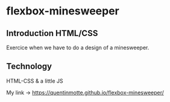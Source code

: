 # flexbox-minesweeper

## Introduction HTML/CSS

Exercice when we have to do a design of a minesweeper.

## Technology

HTML-CSS & a little JS

My link -> https://quentinmotte.github.io/flexbox-minesweeper/
